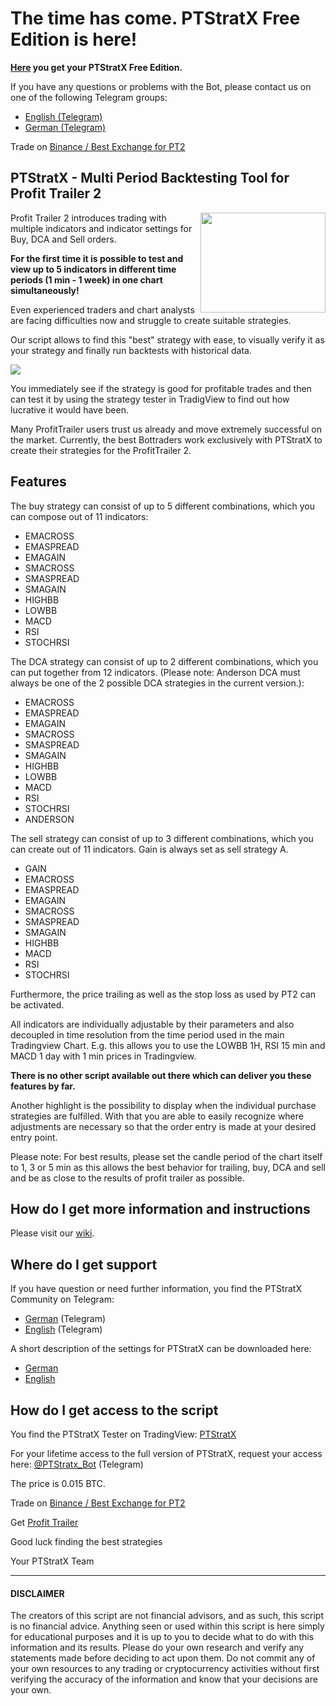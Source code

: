 
# The time has come. PTStratX Free Edition is here!



**[Here](https://github.com/ptstratx/ptstratx/wiki/PTStratX-Free-Edition) you get your PTStratX Free Edition.**

If you have any questions or problems with the Bot, please contact us on one of the following Telegram groups:
* [English (Telegram)](https://t.me/joinchat/E0sioVFomfOEJbRUK6gA_A)
* [German (Telegram)](https://t.me/joinchat/F0Zt6w_pgIWJHb0NsfCFZA)

Trade on [Binance / Best Exchange for PT2](https://www.binance.com/?ref=29313875)


## PTStratX - Multi Period Backtesting Tool for Profit Trailer 2

<img src="https://github.com/ptstratx/ptstratx/blob/master/images/logo_ptstratx.png" align="right" height="160" width="200">

Profit Trailer 2 introduces trading with multiple indicators and indicator settings for Buy, DCA and Sell orders.

**For the first time it is possible to test and view up to 5 indicators in different time periods (1 min - 1 week) in one chart simultaneously!**

Even experienced traders and chart analysts are facing difficulties now and struggle to create suitable strategies.

Our script allows to find this "best" strategy with ease, to visually verify it as your strategy and finally run backtests with historical data.

![](https://github.com/ptstratx/ptstratx/blob/master/images/homeWiki.png)

You immediately see if the strategy is good for profitable trades and then can test it by using the strategy tester in TradigView to find out how lucrative it would have been.

Many ProfitTrailer users trust us already and move extremely successful on the market. Currently, the best Bottraders work exclusively with PTStratX to create their strategies for the ProfitTrailer 2.

## Features

The buy strategy can consist of up to 5 different combinations, which you can compose out of 11 indicators:

* EMACROSS
* EMASPREAD
* EMAGAIN
* SMACROSS
* SMASPREAD
* SMAGAIN
* HIGHBB
* LOWBB
* MACD
* RSI
* STOCHRSI

The DCA strategy can consist of up to 2 different combinations, which you can put together from 12 indicators. (Please note: Anderson DCA must always be one of the 2 possible DCA strategies in the current version.):

* EMACROSS
* EMASPREAD
* EMAGAIN
* SMACROSS
* SMASPREAD
* SMAGAIN
* HIGHBB
* LOWBB
* MACD
* RSI
* STOCHRSI
* ANDERSON

The sell strategy can consist of up to 3 different combinations, which you can create out of 11 indicators. Gain is always set as sell strategy A.

* GAIN
* EMACROSS
* EMASPREAD
* EMAGAIN
* SMACROSS
* SMASPREAD
* SMAGAIN
* HIGHBB
* MACD
* RSI
* STOCHRSI

Furthermore, the price trailing as well as the stop loss as used by PT2 can be activated.

All indicators are individually adjustable by their parameters and also decoupled in time resolution from the time period used in the main Tradingview Chart. E.g. this allows you to use the LOWBB 1H, RSI 15 min and MACD 1 day with 1 min prices in Tradingview.

**There is no other script available out there which can deliver you these features by far.**

Another highlight is the possibility to display when the individual purchase strategies are fulfilled. With that you are able to easily recognize where adjustments are necessary so that the order entry is made at your desired entry point.

Please note: For best results, please set the candle period of the chart itself to 1, 3 or 5 min as this allows the best behavior for trailing, buy, DCA and sell and be as close to the results of profit trailer as possible.

## How do I get more information and instructions
Please visit our [wiki](https://github.com/ptstratx/ptstratx/wiki).

## Where do I get support
If you have question or need further information, you find the PTStratX Community on Telegram:
-	[German](https://t.me/joinchat/F0Zt6w_pgIWJHb0NsfCFZA) (Telegram)
-	[English](https://t.me/joinchat/E0sioVFomfOEJbRUK6gA_A) (Telegram)

A short description of the settings for PTStratX can be downloaded here:
- [German](https://github.com/ptstratx/ptstratx/raw/master/docs/PTStratX_Kurzanleitung_de.pdf)
- [English](https://github.com/ptstratx/ptstratx/raw/master/docs/PTStratX_Tutorial_en.pdf)

## How do I get access to the script
You find the PTStratX Tester on TradingView: [PTStratX](https://www.tradingview.com/script/z3ZqfXLu-PTStratX-Multi-Period-Tester-for-Profit-Trailer-2/)

For your lifetime access to the full version of PTStratX, request your access here: [@PTStratx_Bot](https://web.telegram.org/#/im?p=%40PTStratx_Bot) (Telegram)

The price is 0.015 BTC.

Trade on [Binance / Best Exchange for PT2](https://www.binance.com/?ref=29313875)

Get [Profit Trailer](https://profittrailer.com/pt/PTStratX/)

Good luck finding the best strategies

Your PTStratX Team

---

#### DISCLAIMER
The creators of this script are not financial advisors, and as such, this script is no financial advice. Anything seen or used within this script is here simply for educational purposes and it is up to you to decide what to do with this information and its results. Please do your own research and verify any statements made before deciding to act upon them. Do not commit any of your own resources to any trading or cryptocurrency activities without first verifying the accuracy of the information and know that your decisions are your own.

